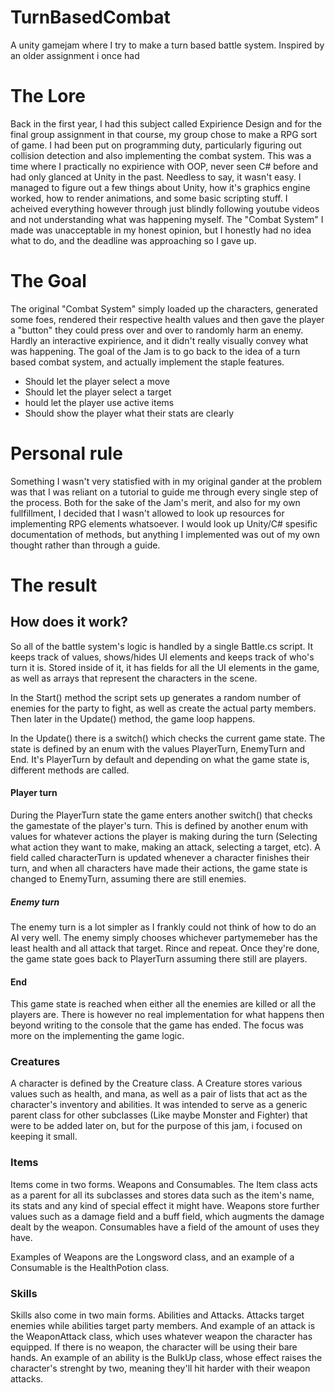 # TurnBasedCombat
A unity gamejam where I try to make a turn based battle system. Inspired by an older assignment i once had

# The Lore
Back in the first year, I had this subject called Expirience Design and for the final group assignment in that course, my group chose to make a RPG sort of game.
I had been put on programming duty, particularly figuring out collision detection and also implementing the combat system. This was a time where I practically no expirience with OOP, never seen C# before and had only glanced at Unity in the past. Needless to say, it wasn't easy. I managed to figure out a few things about Unity, how it's graphics engine worked, how to render animations, and some basic scripting stuff. I acheived everything however through just blindly following youtube videos and not understanding what was happening myself. The "Combat System" I made was unacceptable in my honest opinion, but I honestly had no idea what to do, and the deadline was approaching so I gave up.

# The Goal
The original "Combat System" simply loaded up the characters, generated some foes, rendered their respective health values and then gave the player a "button" they could press over and over to randomly harm an enemy. Hardly an interactive expirience, and it didn't really visually convey what was happening. The goal of the Jam is to go back to the idea of a turn based combat system, and actually implement the staple features.

- Should let the player select a move
- Should let the player select a target
- hould let the player use active items
- Should show the player what their stats are clearly

# Personal rule
Something I wasn't very statisfied with in my original gander at the problem was that I was reliant on a tutorial to guide me through every single step of the process. Both for the sake of the Jam's merit, and also for my own fullfillment, I decided that I wasn't allowed to look up resources for implementing RPG elements whatsoever. I would look up Unity/C# spesific documentation of methods, but anything I implemented was out of my own thought rather than through a guide.

# The result
## How does it work?
So all of the battle system's logic is handled by a single Battle.cs script. It keeps track of values, shows/hides UI elements and keeps track of who's turn it is. Stored inside of it, it has fields for all the UI elements in the game, as well as arrays that represent the characters in the scene.

In the Start() method the script sets up generates a random number of enemies for the party to fight, as well as create the actual party members. Then later in the Update() method, the game loop happens.

In the Update() there is a switch() which checks the current game state. The state is defined by an enum with the values PlayerTurn, EnemyTurn and End. It's PlayerTurn by default and depending on what the game state is, different methods are called.

#### Player turn
During the PlayerTurn state the game enters another switch() that checks the gamestate of the player's turn. This is defined by another enum with values for whatever actions the player is making during the turn (Selecting what action they want to make, making an attack, selecting a target, etc). A field called characterTurn is updated whenever a character finishes their turn, and when all characters have made their actions, the game state is changed to EnemyTurn, assuming there are still enemies.
##### Enemy turn
The enemy turn is a lot simpler as I frankly could not think of how to do an AI very well. The enemy simply chooses whichever partymemeber has the least health and all attack that target. Rince and repeat. Once they're done, the game state goes back to PlayerTurn assuming there still are players.
#### End
This game state is reached when either all the enemies are killed or all the players are. There is however no real implementation for what happens then beyond writing to the console that the game has ended. The focus was more on the implementing the game logic.
### Creatures
A character is defined by the Creature class. A Creature stores various values such as health, and mana, as well as a pair of lists that act as the character's inventory and abilities. It was intended to serve as a generic parent class for other subclasses (Like maybe Monster and Fighter) that were to be added later on, but for the purpose of this jam, i focused on keeping it small.

### Items
Items come in two forms. Weapons and Consumables. The Item class acts as a parent for all its subclasses and stores data such as the item's name, its stats and any kind of special effect it might have. Weapons store further values such as a damage field and a buff field, which augments the damage dealt by the weapon. Consumables have a field of the amount of uses they have.

Examples of Weapons are the Longsword class, and an example of a Consumable is the HealthPotion class.

### Skills
Skills also come in two main forms. Abilities and Attacks. Attacks target enemies while abilities target party members. And example of an attack is the WeaponAttack class, which uses whatever weapon the character has equipped. If there is no weapon, the character will be using their bare hands. An example of an ability is the BulkUp class, whose effect raises the character's strenght by two, meaning they'll hit harder with their weapon attacks.


